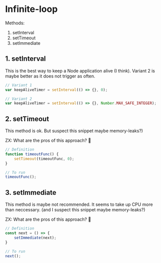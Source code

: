 # Infinite-loop

Methods:

1.  setInterval
2.  setTimeout
3.  setImmediate



## 1.  setInterval

This is the best way to keep a Node application alive (I think).
Variant 2 is maybe better as it does not trigger as often.

```js
// Variant 1
var keepAliveTimer = setInterval(() => {}, 0);

// Variant 2
var keepAliveTimer = setInterval(() => {}, Number.MAX_SAFE_INTEGER);
```


## 2.  setTimeout

This method is ok.
But suspect this snippet maybe memory-leaks?)

ZX: What are the pros of this approach? 🤔

```js
// Definition
function timeoutFunc() {
    setTimeout(timeoutFunc, 0);
} 

// To run
timeoutFunc();
```


## 3.  setImmediate

This method is maybe not recommended.
It seems to take up CPU more than neccessary.
(and I suspect this snippet maybe memory-leaks?)

ZX: What are the pros of this approach? 🤔

```js
// Definition
const next = () => {
    setImmediate(next);
}

// To run
next();
```